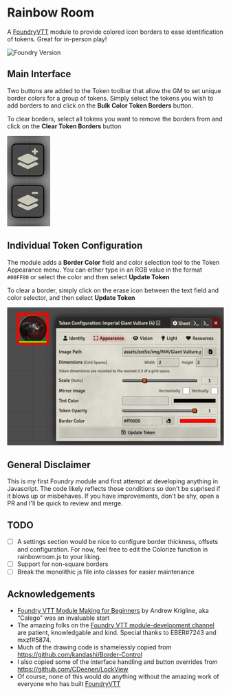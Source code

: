 # Rainbow Room
A [FoundryVTT](https://foundryvtt.com/) module to provide colored icon borders to ease identification of tokens. Great for in-person play!

![Foundry Version](https://img.shields.io/badge/Foundry-v10-informational)

## Main Interface
Two buttons are added to the Token toolbar that allow the GM to set unique border colors for a group of tokens. Simply select the tokens you wish to add borders to and click on the **Bulk Color Token Borders** button. 

To clear borders, select all tokens you want to remove the borders from and click on the **Clear Token Borders** button

![token buttons](images/buttons.png)

## Individual Token Configuration
The module adds a **Border Color** field and color selection tool to the Token Appearance menu. You can either type in an RGB value in the format `#00FF00` or select the color and then select **Update Token**

To clear a border, simply click on the erase icon between the text field and color selector, and then select **Update Token**

![token buttons](images/token-border-config.png)

## General Disclaimer
This is my first Foundry module and first attempt at developing anything in Javascript. The code likely reflects those conditions so don't be suprised if it blows up or misbehaves. If you have improvements, don't be shy, open a PR and I'll be quick to review and merge. 

## TODO
- [ ] A settings section would be nice to configure border thickness, offsets and configuration. For now, feel free to edit the Colorize function in rainbowroom.js to your liking.
- [ ] Support for non-square borders
- [ ] Break the monolithic js file into classes for easier maintenance

## Acknowledgements
 - [Foundry VTT Module Making for Beginners](https://hackmd.io/@akrigline/ByHFgUZ6u/%2FF4CFuxqZSTOcqgixEf9M6A) by Andrew Krigline, aka “Calego” was an invaluable start
 - The amazing folks on the [Foundry VTT module-development channel](https://discord.com/channels/170995199584108546/722559135371231352) are patient, knowledgable and kind. Special thanks to EBER#7243 and mxzf#5874.
 - Much of the drawing code is shamelessly copied from https://github.com/kandashi/Border-Control
 - I also copied some of the interface handling and button overrides from https://github.com/CDeenen/LockView
 - Of course, none of this would do anything without the amazing work of everyone who has built [FoundryVTT](https://foundryvtt.com/)